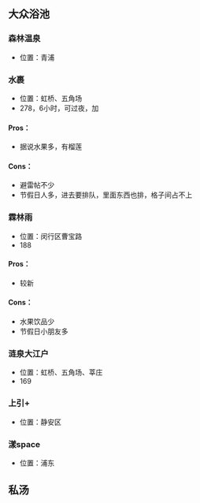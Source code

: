 ## 大众浴池

### 森林温泉

- 位置：青浦

### 水裹

- 位置：虹桥、五角场
- 278，6小时，可过夜，加

#### Pros：

- 据说水果多，有榴莲

#### Cons：

- 避雷帖不少
- 节假日人多，进去要排队，里面东西也排，格子间占不上

### 霖林雨

- 位置：闵行区曹宝路
- 188

#### Pros：

- 较新

#### Cons：

- 水果饮品少
- 节假日小朋友多

### 涟泉大江户

- 位置：虹桥、五角场、莘庄
- 169
  

### 上引+

- 位置：静安区

### 漾space

- 位置：浦东

## 私汤


